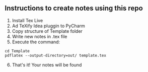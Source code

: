 
## Instructions to create notes using this repo
1. Install Tex Live
2. Ad TeXify Idea pluggin to PyCharm
3. Copy structure of Template folder 
4. Write new notes in .tex file
5. Execute the command:
```
cd Template
pdflatex --output-directory=out/ template.tex
```
6. That's it! Your notes will be found